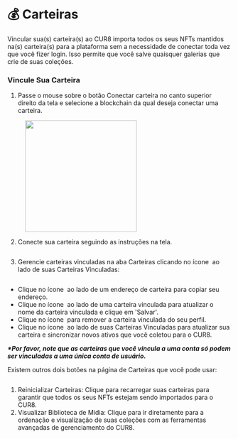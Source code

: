 # 💰 Carteiras

Vincular sua(s) carteira(s) ao CUR8 importa todos os seus NFTs mantidos na(s) carteira(s) para a plataforma sem a necessidade de conectar toda vez que você fizer login. Isso permite que você salve quaisquer galerias que crie de suas coleções.

### Vincule Sua Carteira



1. Passe o mouse sobre o botão Conectar carteira no canto superior direito da tela e selecione a blockchain da qual deseja conectar uma carteira.

<figure><img src="../../.gitbook/assets/Screenshot 2025-01-03 at 08.19.33.png" alt="" width="251"><figcaption></figcaption></figure>

2. Conecte sua carteira seguindo as instruções na tela.

<figure><img src="../../.gitbook/assets/Screenshot 2024-07-10 at 08.29.48.png" alt=""><figcaption></figcaption></figure>

3. Gerencie carteiras vinculadas na aba Carteiras clicando no ícone <img src="../../.gitbook/assets/Screenshot 2024-04-11 at 11.50.54.png" alt="" data-size="line"> ao lado de suas Carteiras Vinculadas:

<figure><img src="../../.gitbook/assets/Screenshot 2025-02-21 at 09.26.08.png" alt=""><figcaption></figcaption></figure>

* Clique no ícone <img src="../../.gitbook/assets/Screenshot 2025-02-21 at 09.27.01.png" alt="" data-size="line"> ao lado de um endereço de carteira para copiar seu endereço.
* Clique no ícone <img src="../../.gitbook/assets/Screenshot 2024-04-11 at 11.50.54.png" alt="" data-size="line"> ao lado de uma carteira vinculada para atualizar o nome da carteira vinculada e clique em 'Salvar'.
* Clique no ícone <img src="../../.gitbook/assets/Screenshot 2024-12-03 at 12.29.13.png" alt="" data-size="line"> para remover a carteira vinculada do seu perfil.
* Clique no ícone <img src="../../.gitbook/assets/Screenshot 2024-12-03 at 12.29.51.png" alt="" data-size="line"> ao lado de suas Carteiras Vinculadas para atualizar sua carteira e sincronizar novos ativos que você coletou para o CUR8.

_**\*Por favor, note que as carteiras que você vincula a uma conta só podem ser vinculadas a uma única conta de usuário.**_

Existem outros dois botões na página de Carteiras que você pode usar:



<figure><img src="../../.gitbook/assets/Screenshot 2025-02-21 at 09.28.03.png" alt=""><figcaption></figcaption></figure>

1. Reinicializar Carteiras: Clique para recarregar suas carteiras para garantir que todos os seus NFTs estejam sendo importados para o CUR8.
2. Visualizar Biblioteca de Mídia: Clique para ir diretamente para a ordenação e visualização de suas coleções com as ferramentas avançadas de gerenciamento do CUR8.
